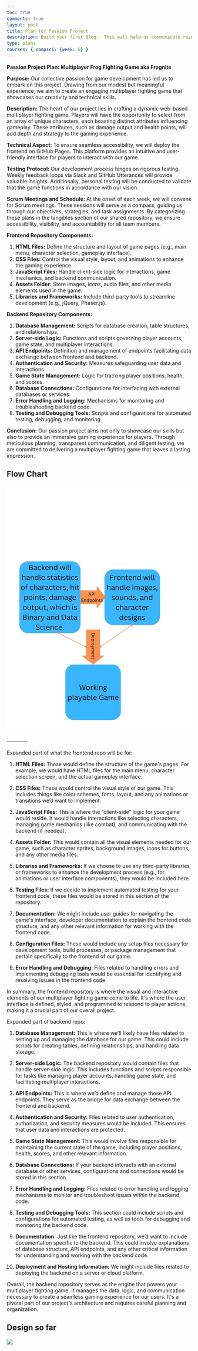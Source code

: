 ```yaml
---
toc: true
comments: true
layout: post
title: Plan for Passion Project
description: Build your first Blog.  This will help us communicate results.
type: plans
courses: { compsci: {week: 6} }
---
```


**Passion Project Plan: Multiplayer Frog Fighting Game aka Frognite**

**Purpose:**
Our collective passion for game development has led us to embark on this project. Drawing from our modest but meaningful experience, we aim to create an engaging multiplayer fighting game that showcases our creativity and technical skills.

**Description:**
The heart of our project lies in crafting a dynamic web-based multiplayer fighting game. Players will have the opportunity to select from an array of unique characters, each boasting distinct attributes influencing gameplay. These attributes, such as damage output and health points, will add depth and strategy to the gaming experience. 

**Technical Aspect:**
To ensure seamless accessibility, we will deploy the frontend on GitHub Pages. This platform provides an intuitive and user-friendly interface for players to interact with our game.

**Testing Protocol:**
Our development process hinges on rigorous testing. Weekly feedback loops via Slack and GitHub Utterances will provide valuable insights. Additionally, personal testing will be conducted to validate that the game functions in accordance with our vision.

**Scrum Meetings and Schedule:**
At the onset of each week, we will convene for Scrum meetings. These sessions will serve as a compass, guiding us through our objectives, strategies, and task assignments. By categorizing these plans in the tangibles section of our shared repository, we ensure accessibility, visibility, and accountability for all team members.

**Frontend Repository Components:**
1. **HTML Files:** Define the structure and layout of game pages (e.g., main menu, character selection, gameplay interface).
2. **CSS Files:** Control the visual style, layout, and animations to enhance the gaming experience.
3. **JavaScript Files:** Handle client-side logic for interactions, game mechanics, and backend communication.
4. **Assets Folder:** Store images, icons, audio files, and other media elements used in the game.
5. **Libraries and Frameworks:** Include third-party tools to streamline development (e.g., jQuery, Phaser.js).

**Backend Repository Components:**
1. **Database Management:** Scripts for database creation, table structures, and relationships.
2. **Server-side Logic:** Functions and scripts governing player accounts, game state, and multiplayer interactions.
3. **API Endpoints:** Definition and management of endpoints facilitating data exchange between frontend and backend.
4. **Authentication and Security:** Measures safeguarding user data and interactions.
5. **Game State Management:** Logic for tracking player positions, health, and scores.
6. **Database Connections:** Configurations for interfacing with external databases or services.
7. **Error Handling and Logging:** Mechanisms for monitoring and troubleshooting backend code.
8. **Testing and Debugging Tools:** Scripts and configurations for automated testing, debugging, and monitoring.

**Conclusion:**
Our passion project aims not only to showcase our skills but also to provide an immersive gaming experience for players. Through meticulous planning, transparent communication, and diligent testing, we are committed to delivering a multiplayer fighting game that leaves a lasting impression.

## Flow Chart
![](
    /images/Flow-Chart.jpg)

————


Expanded part of what the frontend repo will be for:

1. **HTML Files:** These would define the structure of the game's pages. For example, we would have HTML files for the main menu, character selection screen, and the actual gameplay interface.

2. **CSS Files:** These would control the visual style of our game. This includes things like color schemes, fonts, layout, and any animations or transitions we’d want to implement.

3. **JavaScript Files:** This is where the “client-side” logic for your game would reside. It would handle interactions like selecting characters, managing game mechanics (like combat), and communicating with the backend (if needed).

4. **Assets Folder:** This would contain all the visual elements needed for our game, such as character sprites, background images, icons for buttons, and any other media files.

5. **Libraries and Frameworks:** If we choose to use any third-party libraries or frameworks to enhance the development process (e.g., for animations or user interface components), they would be included here.

6. **Testing Files:** If we decide to implement automated testing for your frontend code, these files would be stored in this section of the repository.

7. **Documentation:** We might include user guides for navigating the game's interface, developer documentation to explain the frontend code structure, and any other relevant information for working with the frontend code.

8. **Configuration Files:** These would include any setup files necessary for development tools, build processes, or package management that pertain specifically to the frontend of our game.

9. **Error Handling and Debugging:** Files related to handling errors and implementing debugging tools would be essential for identifying and resolving issues in the frontend code.

In summary, the frontend repository is where the visual and interactive elements of our multiplayer fighting game come to life. It's where the user interface is defined, styled, and programmed to respond to player actions, making it a crucial part of our overall project.

Expanded part of backend repo:

1. **Database Management:** This is where we’ll likely have files related to setting up and managing the database for our game. This could include scripts for creating tables, defining relationships, and handling data storage.

2. **Server-side Logic:** The backend repository would contain files that handle server-side logic. This includes functions and scripts responsible for tasks like managing player accounts, handling game state, and facilitating multiplayer interactions.

3. **API Endpoints:** This is where we’d define and manage those API endpoints. They serve as the bridge for data exchange between the frontend and backend.

4. **Authentication and Security:** Files related to user authentication, authorization, and security measures would be included. This ensures that user data and interactions are protected.

5. **Game State Management:** This would involve files responsible for maintaining the current state of the game, including player positions, health, scores, and other relevant information.

6. **Database Connections:** If your backend interacts with an external database or other services, configurations and connections would be stored in this section.

7. **Error Handling and Logging:** Files related to error handling and logging mechanisms to monitor and troubleshoot issues within the backend code.

8. **Testing and Debugging Tools:** This section could include scripts and configurations for automated testing, as well as tools for debugging and monitoring the backend code.

9. **Documentation:** Just like the frontend repository, we’d want to include documentation specific to the backend. This could involve explanations of database structure, API endpoints, and any other critical information for understanding and working with the backend code.

10. **Deployment and Hosting Information:** We might include files related to deploying the backend on a server or cloud platform.

Overall, the backend repository serves as the engine that powers your multiplayer fighting game. It manages the data, logic, and communication necessary to create a seamless gaming experience for our users. It's a pivotal part of our project's architecture and requires careful planning and organization.

## Design so far

![]({{site.baseurl}}/images/frog-game.jpg)